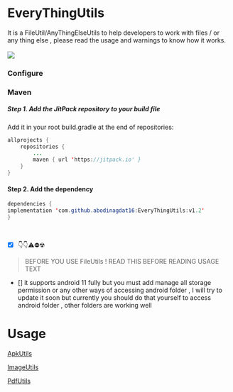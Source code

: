 # EveryThingUtils
It is a FileUtil/AnyThingElseUtils to help developers to work with files / or any thing else , please read the usage and warnings to know how it works.
<br><br>
[![](https://jitpack.io/v/abodinagdat16/FileWareUtils.svg)](https://jitpack.io/#abodinagdat16/FileWareUtils)
### Configure
### Maven
##### Step 1. Add the JitPack repository to your build file
Add it in your root build.gradle at the end of repositories:
```java
allprojects {
	repositories {
		...
		maven { url 'https://jitpack.io' }
	}
}
```

#### Step 2. Add the dependency
```java
dependencies {
implementation 'com.github.abodinagdat16:EveryThingUtils:v1.2'
}
```

<br>

- [x] 👇👇⚠️⛔☢
> BEFORE YOU USE FileUtils !
> READ THIS BEFORE READING USAGE TEXT
- [] it supports android 11 fully but you must add manage all storage permission or any other ways of accessing android folder , I will try to update it soon but currently you should do that yourself to access android folder , other folders are working well

#  Usage

[ApkUtils](https://github.com/abodinagdat16/EveryThingUtils/blob/master/Doc/ApkUtils.md)

[ImageUtils](https://github.com/abodinagdat16/EveryThingUtils/blob/master/Doc/ImageUtils.md)

[PdfUtils](https://github.com/abodinagdat16/EveryThingUtils/blob/master/Doc/PdfUtils.md)
